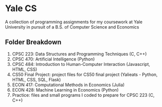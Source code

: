 # Yale CS
A collection of programming assignments for my coursework at Yale University in pursuit of a B.S. of Computer Science and Economics

## Folder Breakdown
1. CPSC 223: Data Structures and Programming Techniques (C, C++)
2. CPSC 470: Artificial Intelligence (Python)
3. CPSC 484: Introduction to Human-Computer Interaction (Javascript, HTML, CSS)
4. CS50 Final Project: project files for CS50 final project (Yalieats - Python, HTML, CSS, SQL, Flask)
5. ECON 417: Computational Methods in Economics (Julia)
6. ECON 428: Machine Learning in Economics (Python)
7. Practice: files and small programs I coded to prepare for CPSC 223 (C, C++)
